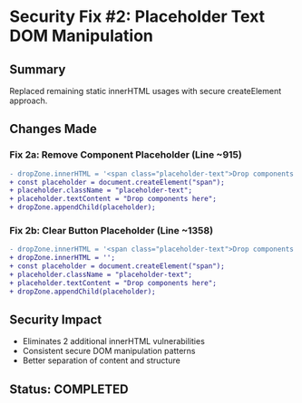 # Security Fix #2: Placeholder Text DOM Manipulation

## Summary
Replaced remaining static innerHTML usages with secure createElement approach.

## Changes Made

### Fix 2a: Remove Component Placeholder (Line ~915)
```diff
- dropZone.innerHTML = '<span class="placeholder-text">Drop components here</span>';
+ const placeholder = document.createElement("span");
+ placeholder.className = "placeholder-text"; 
+ placeholder.textContent = "Drop components here";
+ dropZone.appendChild(placeholder);
```

### Fix 2b: Clear Button Placeholder (Line ~1358)  
```diff
- dropZone.innerHTML = '<span class="placeholder-text">Drop components here</span>';
+ dropZone.innerHTML = '';
+ const placeholder = document.createElement("span");
+ placeholder.className = "placeholder-text";
+ placeholder.textContent = "Drop components here"; 
+ dropZone.appendChild(placeholder);
```

## Security Impact
- Eliminates 2 additional innerHTML vulnerabilities
- Consistent secure DOM manipulation patterns
- Better separation of content and structure

## Status: COMPLETED